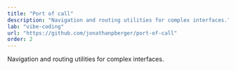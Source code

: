 ```yaml
---
title: "Port of call"
description: "Navigation and routing utilities for complex interfaces."
lab: "vibe-coding"
url: "https://github.com/jonathanpberger/port-of-call"
order: 2
---
```


Navigation and routing utilities for complex interfaces.